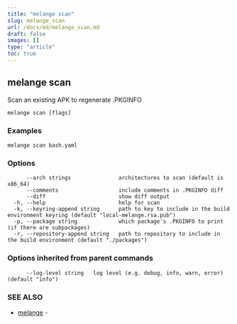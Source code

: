 ```yaml
---
title: "melange scan"
slug: melange_scan
url: /docs/md/melange_scan.md
draft: false
images: []
type: "article"
toc: true
---
```

## melange scan

Scan an existing APK to regenerate .PKGINFO

```
melange scan [flags]
```

### Examples

```
melange scan bash.yaml
```

### Options

```
      --arch strings               architectures to scan (default is x86_64)
      --comments                   include comments in .PKGINFO diff
      --diff                       show diff output
  -h, --help                       help for scan
  -k, --keyring-append string      path to key to include in the build environment keyring (default "local-melange.rsa.pub")
  -p, --package string             which package's .PKGINFO to print (if there are subpackages)
  -r, --repository-append string   path to repository to include in the build environment (default "./packages")
```

### Options inherited from parent commands

```
      --log-level string   log level (e.g. debug, info, warn, error) (default "info")
```

### SEE ALSO

* [melange](/docs/md/melange.md)	 - 


